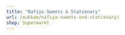 ```yaml
---
title: "Nafiya Sweets & Stationary"
url: /mukkam/nafiya-sweets-und-stationary/
shop: Supermarkt
---
```

